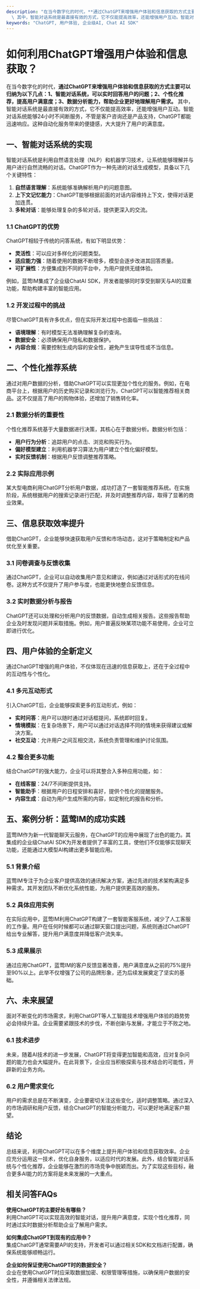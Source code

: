 ```yaml
---
description: "在当今数字化的时代，**通过ChatGPT来增强用户体验和信息获取的方式主要可以归纳为以下几点：1、智能对话系统，可以实时回答用户的问题；2、个性化推荐，提高用户满意度；3、数据分析能力，帮助企业更好地理解用户需求。**\
  \ 其中，智能对话系统是最直接有效的方式，它不仅能提高效率，还能增强用户互动。智能对话系统能够24小时不间断服务，不管是客户咨询还是产品支持，ChatGPT都能迅速响应。这种自动化服务带来的便捷感，大大提升了用户的满意度。"
keywords: "ChatGPT, 用户体验, 企业级AI, Chat AI SDK"
---
```

# 如何利用ChatGPT增强用户体验和信息获取？

在当今数字化的时代，**通过ChatGPT来增强用户体验和信息获取的方式主要可以归纳为以下几点：1、智能对话系统，可以实时回答用户的问题；2、个性化推荐，提高用户满意度；3、数据分析能力，帮助企业更好地理解用户需求。** 其中，智能对话系统是最直接有效的方式，它不仅能提高效率，还能增强用户互动。智能对话系统能够24小时不间断服务，不管是客户咨询还是产品支持，ChatGPT都能迅速响应。这种自动化服务带来的便捷感，大大提升了用户的满意度。

## 一、智能对话系统的实现

智能对话系统是利用自然语言处理（NLP）和机器学习技术，让系统能够理解并与用户进行自然流畅的对话。ChatGPT作为一种先进的对话生成模型，具备以下几个关键特性：

1. **自然语言理解**：系统能够准确解析用户的问题意图。
2. **上下文记忆能力**：ChatGPT能够根据前面的对话内容维持上下文，使得对话更加连贯。
3. **多轮对话**：能够处理复杂的多轮对话，提供更深入的交流。

### 1.1 ChatGPT的优势

ChatGPT相较于传统的问答系统，有如下明显优势：

- **灵活性**：可以应对多样化的问题类型。
- **适应能力强**：随着使用的数据不断增多，模型会逐步改进其回答质量。
- **可扩展性**：方便集成到不同的平台中，为用户提供无缝体验。

例如，蓝莺IM集成了企业级ChatAI SDK，开发者能够同时享受到聊天与AI的双重功能，帮助构建丰富的智能应用。

### 1.2 开发过程中的挑战

尽管ChatGPT具有许多优点，但在实际开发过程中也面临一些挑战：

- **语境理解**：有时模型无法准确理解复杂的查询。
- **数据安全**：必须确保用户隐私和数据保护。
- **内容合规**：需要控制生成内容的安全性，避免产生误导性或不当信息。

## 二、个性化推荐系统

通过对用户数据的分析，借助ChatGPT可以实现更加个性化的服务。例如，在电商平台上，根据用户的历史购买记录和浏览行为，ChatGPT可以智能推荐相关商品。这不仅提高了用户的购物体验，还增加了销售转化率。

### 2.1 数据分析的重要性

个性化推荐系统基于大量数据进行决策，其核心在于数据分析。数据分析包括：

- **用户行为分析**：追踪用户的点击、浏览和购买行为。
- **偏好模型建立**：利用机器学习算法为用户建立个性化偏好模型。
- **实时反馈机制**：根据用户反馈调整推荐策略。

### 2.2 实际应用示例

某大型电商利用ChatGPT分析用户数据，成功打造了一套智能推荐系统。在实施阶段，系统根据用户的搜索记录进行匹配，并及时调整推荐内容，取得了显著的商业效果。

## 三、信息获取效率提升

借助ChatGPT，企业能够快速获取用户反馈和市场动态，这对于策略制定和产品优化至关重要。

### 3.1 问卷调查与反馈收集

通过ChatGPT，企业可以自动收集用户意见和建议，例如通过对话形式的在线问卷。这种方式不仅提升了用户参与度，也能更快地整合反馈信息。

### 3.2 实时数据分析与报告

ChatGPT还可以处理和分析用户的反馈数据，自动生成相关报告。这些报告帮助企业及时发现问题并采取措施。例如，用户普遍反映某项功能不易使用，企业可立即进行优化。

## 四、用户体验的全新定义

通过ChatGPT增强的用户体验，不仅体现在迅速的信息获取上，还在于全过程中的互动性与个性化。

### 4.1 多元互动形式

引入ChatGPT后，企业能够探索更多的互动形式，例如：

- **实时问答**：用户可以随时通过对话框提问，系统即时回复。
- **情境模拟**：在复杂场景下，用户可以通过对话选择不同的情境来获得建议或解决方案。
- **社交互动**：允许用户之间互相交流，系统负责管理和维护讨论氛围。

### 4.2 整合更多功能

结合ChatGPT的强大能力，企业可以将其整合入多种应用功能，如：

- **在线客服**：24/7不间断提供支持。
- **智能助手**：根据用户的日程安排和喜好，提供个性化的提醒服务。
- **内容生成**：自动为用户生成所需的内容，如定制化的报告和分析。

## 五、案例分析：蓝莺IM的成功实践

蓝莺IM作为新一代智能聊天云服务，在ChatGPT的应用中展现了出色的能力。其集成的企业级ChatAI SDK为开发者提供了丰富的工具，使他们不仅能够实现聊天功能，还能通过大模型AI构建出更多智能应用。

### 5.1 背景介绍

蓝莺IM专注于为企业客户提供高效的通讯解决方案，通过先进的技术架构满足多种需求。其开发团队不断优化系统性能，为用户提供更高效的服务。

### 5.2 具体应用实例

在实际应用中，蓝莺IM利用ChatGPT构建了一套智能客服系统，减少了人工客服的工作量。用户在任何时候都可以通过聊天窗口提出问题，系统则通过ChatGPT给出专业解答，提升用户满意度并降低客户流失率。

### 5.3 成果展示

通过应用ChatGPT，蓝莺IM的客户反馈显著改善，用户满意度从之前的75%提升至90%以上。此举不仅增强了公司的品牌形象，还为后续发展奠定了坚实的基础。

## 六、未来展望

面对不断变化的市场需求，利用ChatGPT等人工智能技术增强用户体验的趋势势必会持续升温。企业需要紧跟技术的步伐，不断创新与发展，才能立于不败之地。

### 6.1 技术进步

未来，随着AI技术的进一步发展，ChatGPT将变得更加智能和高效，应对复杂问题的能力也会大幅提升。在此背景下，企业应当积极探索与技术结合的可能性，开辟新的业务方向。

### 6.2 用户需求变化

用户的需求总是在不断演变，企业要密切关注这些变化，适时调整策略。通过深入的市场调研和用户反馈，结合ChatGPT的智能分析能力，可以更好地满足客户期望。

## 结论

总结来说，利用ChatGPT可以在多个维度上提升用户体验和信息获取效率。企业应充分运用这一技术，优化自身服务，以适应时代的发展。此外，结合智能对话系统与个性化推荐，企业能够在激烈的市场竞争中脱颖而出。为了实现这些目标，融合更多AI能力的方案将是未来发展的一大重点。

## 相关问答FAQs

**使用ChatGPT的主要好处有哪些？**  
利用ChatGPT可以实现高效的智能对话，提升用户满意度，实现个性化推荐，同时通过实时数据分析帮助企业了解用户需求。

**如何集成ChatGPT到现有的应用中？**  
集成ChatGPT通常需要API的支持，开发者可以通过相关SDK和文档进行配置，确保系统能够顺畅运行。

**企业如何保证使用ChatGPT时的数据安全？**  
企业在使用ChatGPT时应采取数据加密、权限管理等措施，以确保用户数据的安全性，并遵循相关法律法规。
